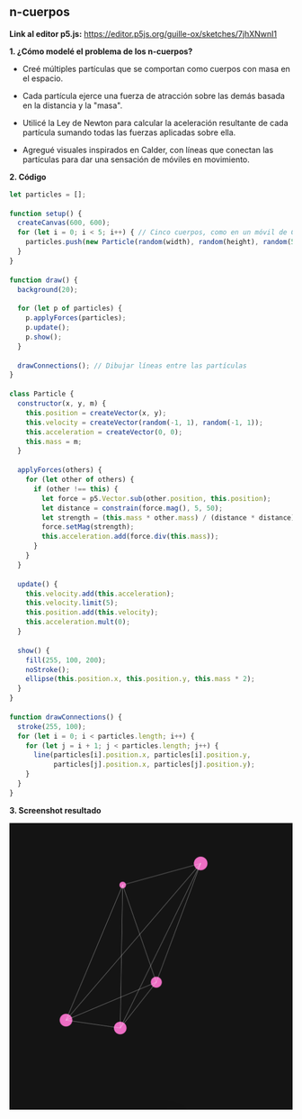 ## n-cuerpos

**Link al editor p5.js:** https://editor.p5js.org/guille-ox/sketches/7jhXNwnI1

**1. ¿Cómo modelé el problema de los n-cuerpos?**

- Creé múltiples partículas que se comportan como cuerpos con masa en el espacio.

- Cada partícula ejerce una fuerza de atracción sobre las demás basada en la distancia y la "masa".

- Utilicé la Ley de Newton para calcular la aceleración resultante de cada partícula sumando todas las fuerzas aplicadas sobre ella.

- Agregué visuales inspirados en Calder, con líneas que conectan las partículas para dar una sensación de móviles en movimiento.

**2. Código**

```js
let particles = [];

function setup() {
  createCanvas(600, 600);
  for (let i = 0; i < 5; i++) { // Cinco cuerpos, como en un móvil de Calder
    particles.push(new Particle(random(width), random(height), random(5, 15)));
  }
}

function draw() {
  background(20);
  
  for (let p of particles) {
    p.applyForces(particles);
    p.update();
    p.show();
  }
  
  drawConnections(); // Dibujar líneas entre las partículas
}

class Particle {
  constructor(x, y, m) {
    this.position = createVector(x, y);
    this.velocity = createVector(random(-1, 1), random(-1, 1));
    this.acceleration = createVector(0, 0);
    this.mass = m;
  }

  applyForces(others) {
    for (let other of others) {
      if (other !== this) {
        let force = p5.Vector.sub(other.position, this.position);
        let distance = constrain(force.mag(), 5, 50);
        let strength = (this.mass * other.mass) / (distance * distance);
        force.setMag(strength);
        this.acceleration.add(force.div(this.mass));
      }
    }
  }

  update() {
    this.velocity.add(this.acceleration);
    this.velocity.limit(5);
    this.position.add(this.velocity);
    this.acceleration.mult(0);
  }

  show() {
    fill(255, 100, 200);
    noStroke();
    ellipse(this.position.x, this.position.y, this.mass * 2);
  }
}

function drawConnections() {
  stroke(255, 100);
  for (let i = 0; i < particles.length; i++) {
    for (let j = i + 1; j < particles.length; j++) {
      line(particles[i].position.x, particles[i].position.y,
           particles[j].position.x, particles[j].position.y);
    }
  }
}
```

**3. Screenshot resultado**

![Resultado codigo](../../../../assets/Act11U3.png)
